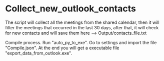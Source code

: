 # Collect_new_outlook_contacts

The script will collect all the meetings from the shared calendar, 
then it will filter the meetings that occurred in the last 30 days,
after that, it will check for new contacts and will save them here --> Output/contacts_file.txt


Compile process.
Run "auto_py_to_exe".
Go to settings and import the file "Compile.json".
At the end you will get a executable file "export_data_from_outlook.exe".



